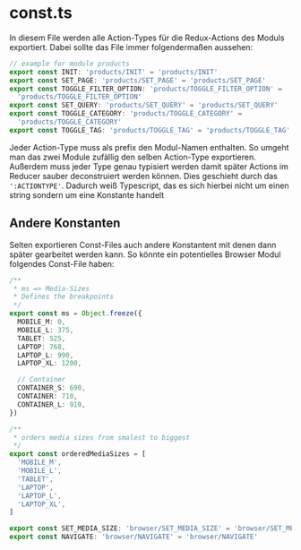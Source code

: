 # const.ts

In diesem File werden alle Action-Types für die Redux-Actions des Moduls exportiert. Dabei sollte das File immer folgendermaßen aussehen:

```typescript
// example for module products
export const INIT: 'products/INIT' = 'products/INIT'
export const SET_PAGE: 'products/SET_PAGE' = 'products/SET_PAGE'
export const TOGGLE_FILTER_OPTION: 'products/TOGGLE_FILTER_OPTION' =
  'products/TOGGLE_FILTER_OPTION'
export const SET_QUERY: 'products/SET_QUERY' = 'products/SET_QUERY'
export const TOGGLE_CATEGORY: 'products/TOGGLE_CATEGORY' =
  'products/TOGGLE_CATEGORY'
export const TOGGLE_TAG: 'products/TOGGLE_TAG' = 'products/TOGGLE_TAG'
```

Jeder Action-Type muss als prefix den Modul-Namen enthalten. So umgeht man das zwei Module zufällig den selben Action-Type exportieren. Außerdem muss jeder Type genau typisiert werden damit später Actions im Reducer sauber deconstruiert werden können. Dies geschieht durch das `':ACTIONTYPE'`. Dadurch weiß Typescript, das es sich hierbei nicht um einen string sondern um eine Konstante handelt

## Andere Konstanten

Selten exportieren Const-Files auch andere Konstantent mit denen dann später gearbeitet werden kann. So könnte ein potentielles Browser Modul folgendes Const-File haben:

```typescript
/**
 * ms => Media-Sizes
 * Defines the breakpoints
 */
export const ms = Object.freeze({
  MOBILE_M: 0,
  MOBILE_L: 375,
  TABLET: 525,
  LAPTOP: 768,
  LAPTOP_L: 990,
  LAPTOP_XL: 1200,

  // Container
  CONTAINER_S: 690,
  CONTAINER: 710,
  CONTAINER_L: 910,
})

/**
 * orders media sizes from smalest to biggest
 */
export const orderedMediaSizes = [
  'MOBILE_M',
  'MOBILE_L',
  'TABLET',
  'LAPTOP',
  'LAPTOP_L',
  'LAPTOP_XL',
]

export const SET_MEDIA_SIZE: 'browser/SET_MEDIA_SIZE' = 'browser/SET_MEDIA_SIZE'
export const NAVIGATE: 'browser/NAVIGATE' = 'browser/NAVIGATE'
```
